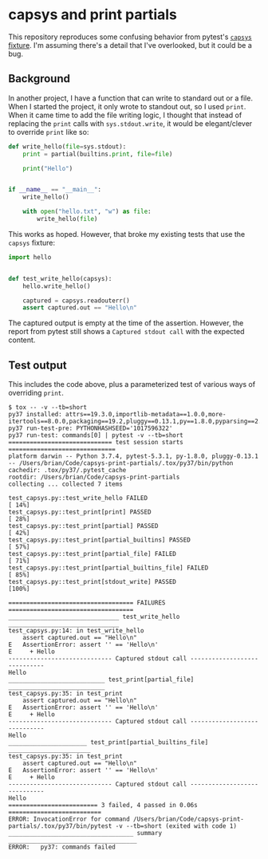 # capsys and print partials

This repository reproduces some confusing behavior from pytest's [`capsys` fixture](https://docs.pytest.org/en/latest/capture.html). I'm assuming there's a detail that I've overlooked, but it could be a bug.

## Background

In another project, I have a function that can write to standard out or a file. When I started the project, it only wrote to standout out, so I used `print`. When it came time to add the file writing logic, I thought that instead of replacing the `print` calls with `sys.stdout.write`, it would be elegant/clever to override `print` like so:

```python
def write_hello(file=sys.stdout):
    print = partial(builtins.print, file=file)

    print("Hello")


if __name__ == "__main__":
    write_hello()

    with open("hello.txt", "w") as file:
        write_hello(file)
```

This works as hoped. However, that broke my existing tests that use the `capsys` fixture:

```python
import hello


def test_write_hello(capsys):
    hello.write_hello()

    captured = capsys.readouterr()
    assert captured.out == "Hello\n"
```

The captured output is empty at the time of the assertion. However, the report from pytest still shows a `Captured stdout call` with the expected content.

## Test output

This includes the code above, plus a parameterized test of various ways of overriding `print`.

```
$ tox -- -v --tb=short
py37 installed: attrs==19.3.0,importlib-metadata==1.0.0,more-itertools==8.0.0,packaging==19.2,pluggy==0.13.1,py==1.8.0,pyparsing==2.4.5,pytest==5.3.1,six==1.13.0,wcwidth==0.1.7,zipp==0.6.0
py37 run-test-pre: PYTHONHASHSEED='1017596322'
py37 run-test: commands[0] | pytest -v --tb=short
============================= test session starts ==============================
platform darwin -- Python 3.7.4, pytest-5.3.1, py-1.8.0, pluggy-0.13.1 -- /Users/brian/Code/capsys-print-partials/.tox/py37/bin/python
cachedir: .tox/py37/.pytest_cache
rootdir: /Users/brian/Code/capsys-print-partials
collecting ... collected 7 items

test_capsys.py::test_write_hello FAILED                                  [ 14%]
test_capsys.py::test_print[print] PASSED                                 [ 28%]
test_capsys.py::test_print[partial] PASSED                               [ 42%]
test_capsys.py::test_print[partial_builtins] PASSED                      [ 57%]
test_capsys.py::test_print[partial_file] FAILED                          [ 71%]
test_capsys.py::test_print[partial_builtins_file] FAILED                 [ 85%]
test_capsys.py::test_print[stdout_write] PASSED                          [100%]

=================================== FAILURES ===================================
_______________________________ test_write_hello _______________________________
test_capsys.py:14: in test_write_hello
    assert captured.out == "Hello\n"
E   AssertionError: assert '' == 'Hello\n'
E     + Hello
----------------------------- Captured stdout call -----------------------------
Hello
___________________________ test_print[partial_file] ___________________________
test_capsys.py:35: in test_print
    assert captured.out == "Hello\n"
E   AssertionError: assert '' == 'Hello\n'
E     + Hello
----------------------------- Captured stdout call -----------------------------
Hello
______________________ test_print[partial_builtins_file] _______________________
test_capsys.py:35: in test_print
    assert captured.out == "Hello\n"
E   AssertionError: assert '' == 'Hello\n'
E     + Hello
----------------------------- Captured stdout call -----------------------------
Hello
========================= 3 failed, 4 passed in 0.06s ==========================
ERROR: InvocationError for command /Users/brian/Code/capsys-print-partials/.tox/py37/bin/pytest -v --tb=short (exited with code 1)
___________________________________ summary ____________________________________
ERROR:   py37: commands failed
```
